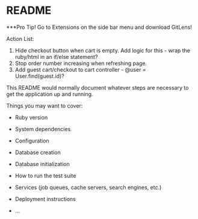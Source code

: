 # README

***Pro Tip! Go to Extensions on the side bar menu and download GitLens!

Action List:

1. Hide checkout button when cart is empty. Add logic for this - wrap the ruby/html in an if/else statement?
2. Stop order number increasing when refreshing page.
3. Add guest cart/checkout to cart controller - @user = User.find(guest.id)?

This README would normally document whatever steps are necessary to get the
application up and running.

Things you may want to cover:

* Ruby version

* System dependencies

* Configuration

* Database creation

* Database initialization

* How to run the test suite

* Services (job queues, cache servers, search engines, etc.)

* Deployment instructions

* ...
